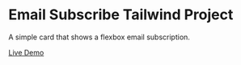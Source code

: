 # Email Subscribe Tailwind Project

A simple card that shows a flexbox email subscription.

[Live Demo](https://mahelhelou.github.io/email-subscribe)
